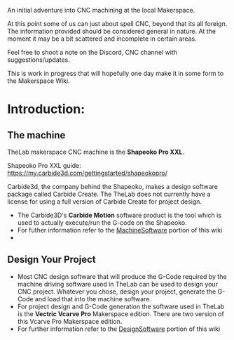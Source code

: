 

An initial adventure into CNC machining at the local Makerspace.

At this point some of us can just about spell CNC, beyond that its all foreign. The information provided should be considered general in nature. At the moment it may be a bit scattered and incomplete in certain areas.

Feel free to shoot a note on the Discord, CNC channel with suggestions/updates.

This is work in progress that will hopefully one day make it in some form to
the Makerspace Wiki.

# **Introduction:**

## The machine
TheLab makerspace CNC machine is the **Shapeoko Pro XXL**.

Shapeoko Pro XXL guide:  https://my.carbide3d.com/gettingstarted/shapeokopro/

Carbide3d, the company behind the Shapeoko, makes a design software package called Carbide Create. The TheLab does not currently have a license for using a full version of Carbide Create for project design.

- The Carbide3D's **Carbide Motion** software product is the tool which is used to actually execute/run the G-code on the Shapeoko.
- For futher information refer to the  <a href="MachineSoftware/README.md">MachineSoftware</a>  portion of this wiki
- 

## Design Your Project

- Most CNC design software that will produce the G-Code required by the machine driving software used in TheLab can be used to design your CNC project. Whatever you chose, design your project, generate the G-Code and load that into the machine software.
- For project design and G-Code generation the software used in TheLab is the **Vectric Vcarve Pro** Makerspace edition. There are two version of this Vcarve Pro Makerspace edition.
- For further information refer to the  <a href="DesignSoftware/README.md">DesignSoftware</a>  portion of this wiki


